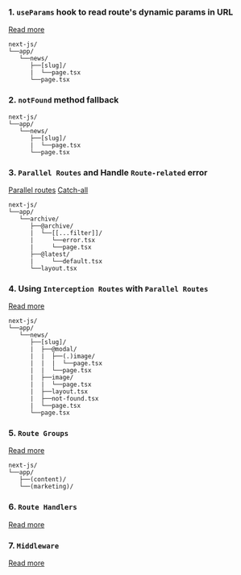 ### 1. `useParams` hook to read route's dynamic params in URL

[Read more](https://nextjs.org/docs/app/api-reference/functions/use-params)

```
next-js/
└──app/
   └──news/
      ├──[slug]/
      |  └──page.tsx
      └──page.tsx
```

### 2. `notFound` method fallback

```
next-js/
└──app/
   └──news/
      ├──[slug]/
      |  └──page.tsx
      └──page.tsx
```

### 3. `Parallel Routes` and Handle `Route-related` error

[Parallel routes](https://nextjs.org/docs/app/building-your-application/routing/parallel-routes)
[Catch-all](https://nextjs.org/docs/app/building-your-application/routing/dynamic-routes#catch-all-segments)

```
next-js/
└──app/
   └──archive/
      ├──@archive/
      |  └──[[...filter]]/
      |     └──error.tsx
      |     └──page.tsx
      ├──@latest/
      |     └──default.tsx
      └──layout.tsx
```

### 4. Using `Interception Routes` with `Parallel Routes`

[Read more](https://nextjs.org/docs/app/building-your-application/routing/intercepting-routes)

```
next-js/
└──app/
   └──news/
      ├──[slug]/
      |  ├──@modal/
      |  |  ├──(.)image/
      |  |  |  └──page.tsx
      |  |  └──page.tsx
      |  ├──image/
      |  |  └──page.tsx
      |  ├──layout.tsx
      |  ├──not-found.tsx
      |  └──page.tsx
      └──page.tsx
```

### 5. `Route Groups`

[Read more](https://nextjs.org/docs/app/building-your-application/routing/route-groups)

```
next-js/
└──app/
   ├──(content)/
   └──(marketing)/
```

### 6. `Route Handlers`

[Read more](https://nextjs.org/docs/app/building-your-application/routing/route-handlers)

### 7. `Middleware`

[Read more](https://nextjs.org/docs/app/building-your-application/routing/middleware)
